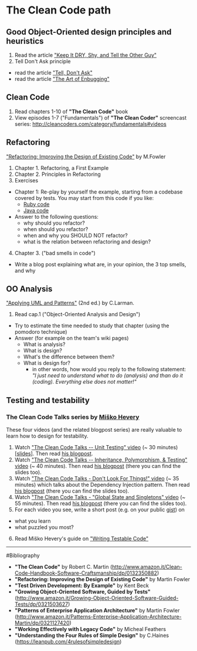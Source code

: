 # The Clean Code path

## Good Object-Oriented design principles and heuristics
1. Read the article ["Keep It DRY, Shy, and Tell the Other Guy"](http://media.pragprog.com/articles/may_04_oo1.pdf)
2. Tell Don't Ask principle
  * read the article ["Tell, Don't Ask"](http://pragprog.com/articles/tell-dont-ask)
  * read the article ["The Art of Enbugging"](http://media.pragprog.com/articles/jan_03_enbug.pdf)

## Clean Code
1. Read chapters 1-10 of __"The Clean Code"__ book
2. View episodes 1-7 ("Fundamentals") of __"The Clean Coder"__ screencast series: http://cleancoders.com/category/fundamentals#videos

## Refactoring
["Refactoring: Improving the Design of Existing Code"](http://www.amazon.it/Refactoring-Improving-Design-Existing-Code/dp/0201485672) by M.Fowler

1. Chapter 1. Refactoring, a First Example
2. Chapter 2. Principles in Refactoring
3. Exercises
 * Chapter 1: Re-play by yourself the example, starting from a codebase covered by tests.
 You may start from this code if you like:
     * [Ruby code](https://gist.github.com/xpepper/5308896)
     * [Java code](https://github.com/xpeppers/Refactoring-Chapter-1)
  * Answer to the following questions:
    * why should you refactor?
    * when should you refactor?
    * when and why you SHOULD NOT refactor?
    * what is the relation between refactoring and design?
4. Chapter 3. ("bad smells in code")
  * Write a blog post explaining what are, in your opinion, the 3 top smells, and why

## OO Analysis
["Applying UML and Patterns"](http://www.amazon.com/Applying-UML-Patterns-Introduction-Object-Oriented/dp/0131489062) (2nd ed.) by C.Larman.
1. Read cap.1 ("Object-Oriented Analysis and Design")
  * Try to estimate the time needed to study that chapter (using the pomodoro technique)
  * Answer (for example on the team's wiki pages)
    * What is analysis?
    * What is design?
    * What's the difference between them?
    * What is design for?
      * in other words, how would you reply to the following statement: _"I just need to understand what to do (analysis) and than do it (coding). Everything else does not matter!"_

## Testing and testability
### The Clean Code Talks series by [Miško Hevery](http://misko.hevery.com/)
These four videos (and the related blogpost series) are really valuable to learn how to design for testability.
1. Watch ["The Clean Code Talks -- Unit Testing" video](http://www.youtube.com/watch?v=wEhu57pih5w) (~ 30 minutes) [[slides](https://docs.google.com/presentation/d/1mZsq0WljEfgIR9Df_IcW0VQfNl-Pk_cEBR3i9id-eR4/present#slide=id.i0)]. Then read [his blogpost](http://misko.hevery.com/2008/11/04/clean-code-talks-unit-testing/).
3. Watch ["The Clean Code Talks -- Inheritance, Polymorphism, & Testing" video](https://www.youtube.com/watch?v=4F72VULWFvc) (~ 40 minutes). Then read [his blogpost](http://misko.hevery.com/2008/12/08/clean-code-talks-inheritance-polymorphism-testing/) (there you can find the slides too).
3. Watch ["The Clean Code Talks - Don't Look For Things!" video](https://www.youtube.com/watch?v=RlfLCWKxHJ0) (~ 35 minutes) which talks about the Dependency Injection pattern. Then read [his blogpost](http://misko.hevery.com/2008/11/11/clean-code-talks-dependency-injection/) (there you can find the slides too).
4. Watch ["The Clean Code Talks - "Global State and Singletons" video](https://www.youtube.com/watch?v=-FRm3VPhseI) (~ 55 minutes). Then read [his blogpost](http://misko.hevery.com/2008/11/21/clean-code-talks-global-state-and-singletons/) (there you can find the slides too).
5. For each video you see, write a short post (e.g. on your public [gist](https://gist.github.com/)) on
  * what you learn
  * what puzzled you most?
6. Read Miško Hevery's guide on ["Writing Testable Code"](http://misko.hevery.com/code-reviewers-guide/)



---
#Bibliography
* __"The Clean Code"__ by Robert C. Martin (http://www.amazon.it/Clean-Code-Handbook-Software-Craftsmanship/dp/0132350882)
* __"Refactoring: Improving the Design of Existing Code"__ by Martin Fowler
* __"Test Driven Development: By Example"__ by Kent Beck
* __"Growing Object-Oriented Software, Guided by Tests"__ (http://www.amazon.it/Growing-Object-Oriented-Software-Guided-Tests/dp/0321503627)
* __"Patterns of Enterprise Application Architecture"__ by Martin Fowler (http://www.amazon.it/Patterns-Enterprise-Application-Architecture-Martin/dp/0321127420)
* __"Working Effectively with Legacy Code"__ by Micheal Feathers
* __"Understanding the Four Rules of Simple Design"__ by C.Haines (https://leanpub.com/4rulesofsimpledesign)
